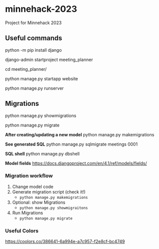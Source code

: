 # minnehack-2023
Project for Minnehack 2023

## Useful commands

python -m pip install django

django-admin startproject meeting_planner

cd meeting_planner/

python manage.py startapp website

python manage.py runserver

## Migrations

python manage.py showmigrations

python manage.py migrate

**After creating/updating a new model**
python manage.py makemigrations

**See generated SQL**
python manage.py sqlmigrate meetings 0001

**SQL shell**
python manage.py dbshell

**Model fields**
https://docs.djangoproject.com/en/4.1/ref/models/fields/

### Migration workflow
1. Change model code
2. Generate migration script (check it!)
    - `python manage.py makemigrations`
3. Optional: show Migrations
    - `python manage.py showmigraitons`
4. Run Migrations
    - `python manage.py migrate`

### Useful Colors

https://coolors.co/386641-6a994e-a7c957-f2e8cf-bc4749